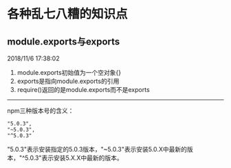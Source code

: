 # 各种乱七八糟的知识点 #
## module.exports与exports ##
2018/11/6 17:38:02 

1. module.exports初始值为一个空对象{}
2. exports是指向module.exports的引用
3. require()返回的是module.exports而不是exports


----------
npm三种版本号的含义：

	"5.0.3",
	"~5.0.3",
	"^5.0.3"
"5.0.3"表示安装指定的5.0.3版本，"~5.0.3"表示安装5.0.X中最新的版本，"^5.0.3"表示安装5.X.X中最新的版本。